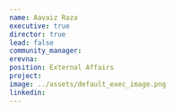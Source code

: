 ```yaml
---
name: Aavaiz Raza
executive: true
director: true
lead: false
community_manager:
erevna:   
position: External Affairs
project:  
image: ../assets/default_exec_image.png
linkedin:
---
```

